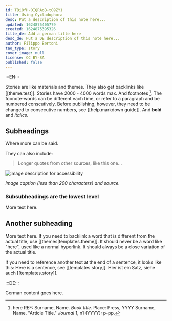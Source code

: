 ```yaml
---
id: TBi8fH-OIQRAoB-tG9ZY1
title: Using Cycladophora
desc: Put a description of this note here...
updated: 1624875405779
created: 1624875395326
title_de: Add a german title here
desc_de: Put a DE description of this note here...
author: Filippo Bertoni
tao_type: story
cover_image: null
license: CC BY-SA
published: false
---
```



:::EN:::

Stories are like materials and themes. They also get backlinks like [[theme.test]]. Stories have 2000 - 4000 words max.
And footnotes [^footnote1]. The foonote-words can be different each time, or refer to a paragraph and be numbered conscutively. Before publishing, however, they need to be changed to consecutive numbers, see [[help.markdown guide]].
And **bold** and _italics_.

## Subheadings

Where more can be said.

They can also include:
>Longer quotes from other sources, like this one...

![image description for accessibility](/images/example/MfN-HBSB-Nr97.png)

_Image caption (less than 200 characters) and source._

<!-- Notes for us -->

### Subsubheadings are the lowest level

More text here.

## Another subheading

More text here. If you need to backlink a word that is different from the actual title, use [[themes|templates.theme]]. It should never be a word like "here", used like a normal hyperlink. It should always be a close variation of the actual title.

If you need to reference another text at the end of a sentence, it looks like this: Here is a sentence, see [[templates.story]].
Hier ist ein Satz, siehe auch [[templates.story]].

[^footnote1]: here REF: Surname, Name. _Book title_. Place: Press, YYYY
Surname, Name. "Article Title." _Journal_ 1, n1 (YYYY): p-pp.

:::DE:::

German content goes here.
